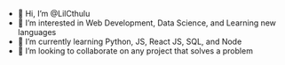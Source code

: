 - 👋 Hi, I’m @LilCthulu
- 👀 I’m interested in Web Development, Data Science, and Learning new languages 
- 🌱 I’m currently learning Python, JS, React JS, SQL, and Node
- 💞️ I’m looking to collaborate on any project that solves a problem

